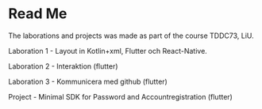 # Read Me

The laborations and projects was made as part of the course TDDC73, LiU. 

Laboration 1 - Layout in Kotlin+xml, Flutter och React-Native.

Laboration 2 - Interaktion (flutter)

Laboration 3 - Kommunicera med github (flutter)

Project - Minimal SDK for Password and Accountregistration (flutter)
